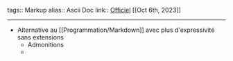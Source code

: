 tags:: Markup
alias:: Ascii Doc
link:: [Officiel](https://asciidoc.org/) 
[[Oct 6th, 2023]]
***

- Alternative au [[Programmation/Markdown]] avec plus d'expressivité sans extensions
	- Admonitions
	-